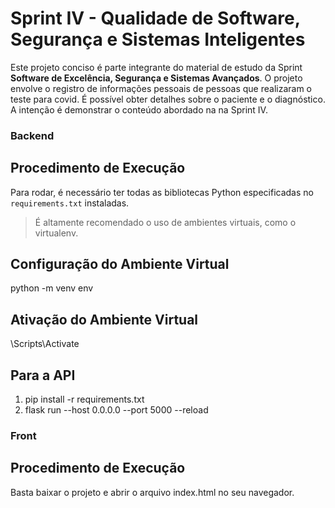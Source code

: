 # Sprint IV - Qualidade de Software, Segurança e Sistemas Inteligentes

Este projeto conciso é parte integrante do material de estudo da Sprint **Software de Excelência, Segurança e Sistemas Avançados**.
O projeto envolve o registro de informações pessoais de pessoas que realizaram o teste para covid. É possível obter detalhes sobre o paciente e o diagnóstico.
A intenção é demonstrar o conteúdo abordado na na Sprint IV.

### Backend
## Procedimento de Execução

Para rodar, é necessário ter todas as bibliotecas Python especificadas no `requirements.txt` instaladas.

> É altamente recomendado o uso de ambientes virtuais, como o virtualenv.

## Configuração do Ambiente Virtual
python -m venv env

## Ativação do Ambiente Virtual
\Scripts\Activate

## Para a API
1. pip install -r requirements.txt
2. flask run --host 0.0.0.0 --port 5000 --reload

### Front
## Procedimento de Execução

Basta baixar o projeto e abrir o arquivo index.html no seu navegador.
